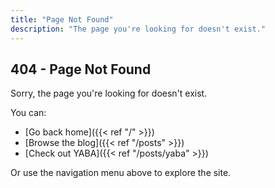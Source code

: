 ```yaml
---
title: "Page Not Found"
description: "The page you're looking for doesn't exist."
---
```


## 404 - Page Not Found

Sorry, the page you're looking for doesn't exist. 

You can:
- [Go back home]({{< ref "/" >}})
- [Browse the blog]({{< ref "/posts" >}})
- [Check out YABA]({{< ref "/posts/yaba" >}})

Or use the navigation menu above to explore the site. 
